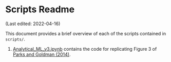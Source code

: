 # Scripts Readme
(Last edited: 2022-04-16)

This document provides a brief overview of each of the scripts contained in
`scripts/`.

1. [Analytical\_ML\_v3.ipynb](Analytical\_ML\_v3.ipynb) contains the code for replicating Figure 3 of
   [Parks and Goldman (2014)](https://doi.org/10.1093/sysbio/syu044).

